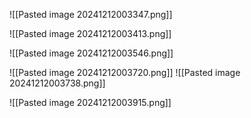 ![[Pasted image 20241212003347.png]]

![[Pasted image 20241212003413.png]]

![[Pasted image 20241212003546.png]]

![[Pasted image 20241212003720.png]]
![[Pasted image 20241212003738.png]]

![[Pasted image 20241212003915.png]]
